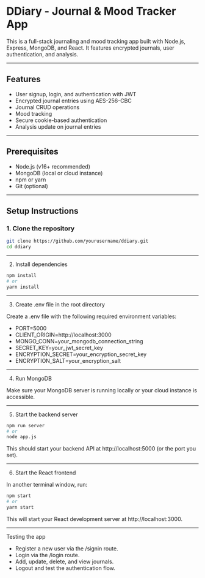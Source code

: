 # DDiary - Journal & Mood Tracker App

This is a full-stack journaling and mood tracking app built with Node.js, Express, MongoDB, and React. It features encrypted journals, user authentication, and analysis.

---

## Features

- User signup, login, and authentication with JWT
- Encrypted journal entries using AES-256-CBC
- Journal CRUD operations
- Mood tracking
- Secure cookie-based authentication
- Analysis update on journal entries

---

## Prerequisites

- Node.js (v16+ recommended)
- MongoDB (local or cloud instance)
- npm or yarn
- Git (optional)

---

## Setup Instructions

### 1. Clone the repository

```bash
git clone https://github.com/yourusername/ddiary.git
cd ddiary
```

---

2. Install dependencies

```bash
npm install
# or
yarn install
```

---

3. Create .env file in the root directory

Create a .env file with the following required environment variables:
- PORT=5000
- CLIENT_ORIGIN=http://localhost:3000 
- MONGO_CONN=your_mongodb_connection_string
- SECRET_KEY=your_jwt_secret_key
- ENCRYPTION_SECRET=your_encryption_secret_key
- ENCRYPTION_SALT=your_encryption_salt

---

4. Run MongoDB

Make sure your MongoDB server is running locally or your cloud instance is accessible.

---

5. Start the backend server

```bash
npm run server
# or
node app.js
```

This should start your backend API at http://localhost:5000 (or the port you set).

---

6. Start the React frontend

In another terminal window, run:
```bash
npm start
# or
yarn start
```
This will start your React development server at http://localhost:3000.

---

Testing the app
- Register a new user via the /signin route.
- Login via the /login route.
- Add, update, delete, and view journals.
- Logout and test the authentication flow.
